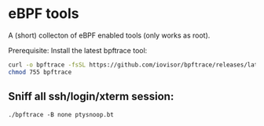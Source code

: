 # eBPF tools

A (short) collecton of eBPF enabled tools (only works as root).

Prerequisite: Install the latest bpftrace tool:
```sh
curl -o bpftrace -fsSL https://github.com/iovisor/bpftrace/releases/latest/download/bpftrace
chmod 755 bpftrace
```

## Sniff all ssh/login/xterm session:


```
./bpftrace -B none ptysnoop.bt
```

